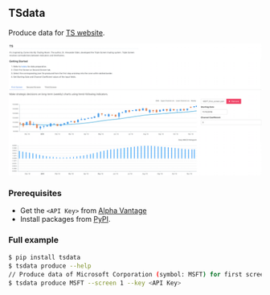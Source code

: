 ## TSdata
Produce data for [TS website](https://tripe-screen-trading-system.web.app/). 

![](./snapshots/website.png)

### Prerequisites

- Get the `<API Key>` from [Alpha Vantage](https://www.alphavantage.co/)
- Install packages from [PyPI](https://pypi.org/).

### Full example

```sh
$ pip install tsdata
$ tsdata produce --help
// Produce data of Microsoft Corporation (symbol: MSFT) for first screen.
$ tsdata produce MSFT --screen 1 --key <API Key>
```

